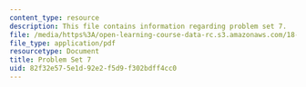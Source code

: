 ```yaml
---
content_type: resource
description: This file contains information regarding problem set 7.
file: /media/https%3A/open-learning-course-data-rc.s3.amazonaws.com/18-353j-nonlinear-dynamics-i-chaos-fall-2012/82f32e575e1d92e2f5d9f302bdff4cc0_MIT18_353JF12_pset7.pdf
file_type: application/pdf
resourcetype: Document
title: Problem Set 7
uid: 82f32e57-5e1d-92e2-f5d9-f302bdff4cc0
---
```


